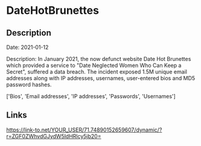 # DateHotBrunettes

## Description

Date: 2021-01-12

Description:
In January 2021, the now defunct website Date Hot Brunettes which provided a service to &quot;Date Neglected Women Who Can Keep a Secret&quot;, suffered a data breach. The incident exposed 1.5M unique email addresses along with IP addresses, usernames, user-entered bios and MD5 password hashes.


['Bios', 'Email addresses', 'IP addresses', 'Passwords', 'Usernames']

## Links

https://link-to.net/YOUR_USER/71.74890152659607/dynamic/?r=ZGF0ZWhvdGJydW5ldHRlcy5jb20=